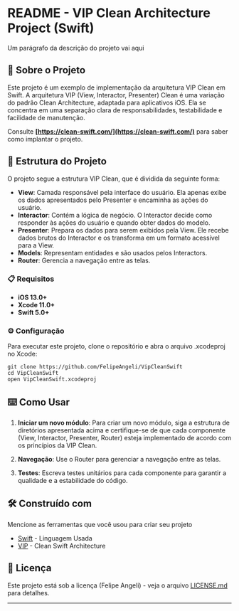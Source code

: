 # README - VIP Clean Architecture Project (Swift)

Um parágrafo da descrição do projeto vai aqui

## 🚀 Sobre o Projeto

Este projeto é um exemplo de implementação da arquitetura VIP Clean em Swift. A arquitetura VIP (View, Interactor, Presenter) Clean é uma variação do padrão Clean Architecture, adaptada para aplicativos iOS. Ela se concentra em uma separação clara de responsabilidades, testabilidade e facilidade de manutenção.

Consulte **[https://clean-swift.com/](https://clean-swift.com/)** para saber como implantar o projeto.

## 🚀 Estrutura do Projeto

O projeto segue a estrutura VIP Clean, que é dividida da seguinte forma:

*  **View**: Camada responsável pela interface do usuário. Ela apenas exibe os dados apresentados pelo Presenter e encaminha as ações do usuário.
*  **Interactor**: Contém a lógica de negócio. O Interactor decide como responder às ações do usuário e quando obter dados do modelo.
*  **Presenter**: Prepara os dados para serem exibidos pela View. Ele recebe dados brutos do Interactor e os transforma em um formato acessível para a View.
*  **Models**: Representam entidades e são usados pelos Interactors.
*  **Router**: Gerencia a navegação entre as telas.

### 📋 Requisitos

*  **iOS 13.0+**
*  **Xcode 11.0+**
*  **Swift 5.0+**



### ⚙️ Configuração

Para executar este projeto, clone o repositório e abra o arquivo .xcodeproj no Xcode:

```
git clone https://github.com/FelipeAngeli/VipCleanSwift
cd VipCleanSwift
open VipCleanSwift.xcodeproj

```


## ⌨️ Como Usar

1. **Iniciar um novo módulo**: Para criar um novo módulo, siga a estrutura de diretórios apresentada acima e certifique-se de que cada componente (View, Interactor, Presenter, Router) esteja implementado de acordo com os princípios da VIP Clean.

2. **Navegação**: Use o Router para gerenciar a navegação entre as telas.

3. **Testes**: Escreva testes unitários para cada componente para garantir a qualidade e a estabilidade do código.


## 🛠️ Construído com

Mencione as ferramentas que você usou para criar seu projeto

* [Swift](https://www.apple.com/br/swift/) - Linguagem Usada
* [VIP](https://clean-swift.com/) - Clean Swift Architecture




## 📄 Licença

Este projeto está sob a licença (Felipe Angeli) - veja o arquivo [LICENSE.md](https://github.com/FelipeAngeli/VipCleanSwift) para detalhes.



---
